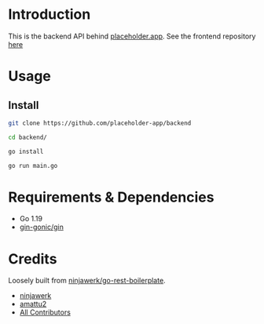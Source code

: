 # Introduction

This is the backend API behind [placeholder.app](https://placeholder.app). See the frontend repository [here](../frontend)

# Usage

## Install

```bash
git clone https://github.com/placeholder-app/backend
```

```bash
cd backend/
```

```bash
go install
```

```bash
go run main.go
```

# Requirements & Dependencies

- Go 1.19
- [gin-gonic/gin](github.com/gin-gonic/gin)

# Credits

Loosely built from [ninjawerk/go-rest-boilerplate](https://github.com/ninjawerk/go-rest-boilerplate/).

- [ninjawerk](https://github.com/ninjawerk)
- [amattu2](https://github.com/amattu2)
- [All Contributors](../../contributors)
